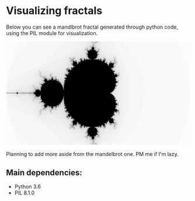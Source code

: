 # Visualizing fractals

Below you can see a mandlbrot fractal generated through python code, using the PIL module for visualization.

![mandelbrot](https://github.com/AlexMetsai/fractals/blob/main/output/mandelbrot_fractal_960_540.png?raw=true)

Planning to add more aside from the mandelbrot one. PM me if I'm lazy.

## Main dependencies:

- Python 3.6
- PIL 8.1.0

